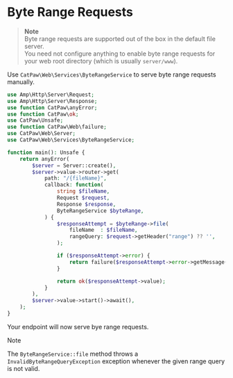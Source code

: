 # Byte Range Requests

> **Note**\
> Byte range requests are supported out of the box in the default file server.\
> You need not configure anything to enable byte range requests for your web root directory (which is usually `server/www`).

Use `CatPaw\Web\Services\ByteRangeService` to serve byte range requests manually.

```php
use Amp\Http\Server\Request;
use Amp\Http\Server\Response;
use function CatPaw\anyError;
use function CatPaw\ok;
use CatPaw\Unsafe;
use function CatPaw\Web\failure;
use CatPaw\Web\Server;
use CatPaw\Web\Services\ByteRangeService;

function main(): Unsafe {
    return anyError(
        $server = Server::create(),
        $server->value->router->get(
            path: "/{fileName}",
            callback: function(
                string $fileName,
                Request $request,
                Response $response,
                ByteRangeService $byteRange,
            ) {
                $responseAttempt = $byteRange->file(
                    fileName  : $fileName,
                    rangeQuery: $request->getHeader("range") ?? '',
                );

                if ($responseAttempt->error) {
                    return failure($responseAttempt->error->getMessage());
                }

                return ok($responseAttempt->value);
            }
        ),
        $server->value->start()->await(),
    );
}
```

Your endpoint will now serve bye range requests.

> [!Note]
> The `ByteRangeService::file` method throws a `InvalidByteRangeQueryException` exception whenever the given range query is not valid.
